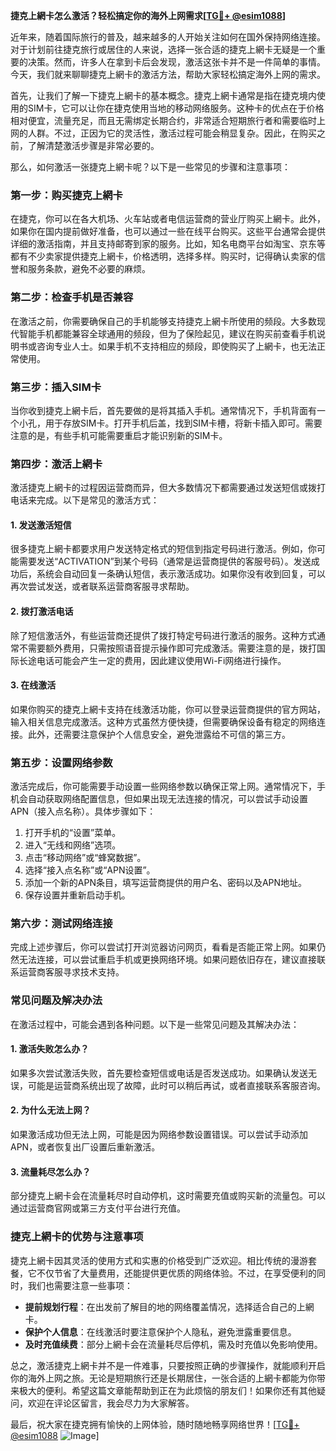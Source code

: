 **捷克上網卡怎么激活？轻松搞定你的海外上网需求[[TG💪+ @esim1088](https://t.me/s/esim1088)]**

近年来，随着国际旅行的普及，越来越多的人开始关注如何在国外保持网络连接。对于计划前往捷克旅行或居住的人来说，选择一张合适的捷克上網卡无疑是一个重要的决策。然而，许多人在拿到卡后会发现，激活这张卡并不是一件简单的事情。今天，我们就来聊聊捷克上網卡的激活方法，帮助大家轻松搞定海外上网的需求。

首先，让我们了解一下捷克上網卡的基本概念。捷克上網卡通常是指在捷克境内使用的SIM卡，它可以让你在捷克使用当地的移动网络服务。这种卡的优点在于价格相对便宜，流量充足，而且无需绑定长期合约，非常适合短期旅行者和需要临时上网的人群。不过，正因为它的灵活性，激活过程可能会稍显复杂。因此，在购买之前，了解清楚激活步骤是非常必要的。

那么，如何激活一张捷克上網卡呢？以下是一些常见的步骤和注意事项：

### **第一步：购买捷克上網卡**
在捷克，你可以在各大机场、火车站或者电信运营商的营业厅购买上網卡。此外，如果你在国内提前做好准备，也可以通过一些在线平台购买。这些平台通常会提供详细的激活指南，并且支持邮寄到家的服务。比如，知名电商平台如淘宝、京东等都有不少卖家提供捷克上網卡，价格透明，选择多样。购买时，记得确认卖家的信誉和服务条款，避免不必要的麻烦。

### **第二步：检查手机是否兼容**
在激活之前，你需要确保自己的手机能够支持捷克上網卡所使用的频段。大多数现代智能手机都能兼容全球通用的频段，但为了保险起见，建议在购买前查看手机说明书或咨询专业人士。如果手机不支持相应的频段，即使购买了上網卡，也无法正常使用。

### **第三步：插入SIM卡**
当你收到捷克上網卡后，首先要做的是将其插入手机。通常情况下，手机背面有一个小孔，用于存放SIM卡。打开手机后盖，找到SIM卡槽，将新卡插入即可。需要注意的是，有些手机可能需要重启才能识别新的SIM卡。

### **第四步：激活上網卡**
激活捷克上網卡的过程因运营商而异，但大多数情况下都需要通过发送短信或拨打电话来完成。以下是常见的激活方式：

#### **1. 发送激活短信**
很多捷克上網卡都要求用户发送特定格式的短信到指定号码进行激活。例如，你可能需要发送“ACTIVATION”到某个号码（通常是运营商提供的客服号码）。发送成功后，系统会自动回复一条确认短信，表示激活成功。如果你没有收到回复，可以再次尝试发送，或者联系运营商客服寻求帮助。

#### **2. 拨打激活电话**
除了短信激活外，有些运营商还提供了拨打特定号码进行激活的服务。这种方式通常不需要额外费用，只需按照语音提示操作即可完成激活。需要注意的是，拨打国际长途电话可能会产生一定的费用，因此建议使用Wi-Fi网络进行操作。

#### **3. 在线激活**
如果你购买的捷克上網卡支持在线激活功能，你可以登录运营商提供的官方网站，输入相关信息完成激活。这种方式虽然方便快捷，但需要确保设备有稳定的网络连接。此外，还需要注意保护个人信息安全，避免泄露给不可信的第三方。

### **第五步：设置网络参数**
激活完成后，你可能需要手动设置一些网络参数以确保正常上网。通常情况下，手机会自动获取网络配置信息，但如果出现无法连接的情况，可以尝试手动设置APN（接入点名称）。具体步骤如下：

1. 打开手机的“设置”菜单。
2. 进入“无线和网络”选项。
3. 点击“移动网络”或“蜂窝数据”。
4. 选择“接入点名称”或“APN设置”。
5. 添加一个新的APN条目，填写运营商提供的用户名、密码以及APN地址。
6. 保存设置并重新启动手机。

### **第六步：测试网络连接**
完成上述步骤后，你可以尝试打开浏览器访问网页，看看是否能正常上网。如果仍然无法连接，可以尝试重启手机或更换网络环境。如果问题依旧存在，建议直接联系运营商客服寻求技术支持。

### **常见问题及解决办法**

在激活过程中，可能会遇到各种问题。以下是一些常见问题及其解决办法：

#### **1. 激活失败怎么办？**
如果多次尝试激活失败，首先要检查短信或电话是否发送成功。如果确认发送无误，可能是运营商系统出现了故障，此时可以稍后再试，或者直接联系客服咨询。

#### **2. 为什么无法上网？**
如果激活成功但无法上网，可能是因为网络参数设置错误。可以尝试手动添加APN，或者恢复出厂设置后重新激活。

#### **3. 流量耗尽怎么办？**
部分捷克上網卡会在流量耗尽时自动停机，这时需要充值或购买新的流量包。可以通过运营商官网或第三方支付平台进行充值。

### **捷克上網卡的优势与注意事项**

捷克上網卡因其灵活的使用方式和实惠的价格受到广泛欢迎。相比传统的漫游套餐，它不仅节省了大量费用，还能提供更优质的网络体验。不过，在享受便利的同时，我们也需要注意一些事项：

- **提前规划行程**：在出发前了解目的地的网络覆盖情况，选择适合自己的上網卡。
- **保护个人信息**：在线激活时要注意保护个人隐私，避免泄露重要信息。
- **及时充值续费**：部分上網卡会在流量耗尽后停机，需及时充值以免影响使用。

总之，激活捷克上網卡并不是一件难事，只要按照正确的步骤操作，就能顺利开启你的海外上网之旅。无论是短期旅行还是长期居住，一张合适的上網卡都能为你带来极大的便利。希望这篇文章能帮助到正在为此烦恼的朋友们！如果你还有其他疑问，欢迎在评论区留言，我会尽力为大家解答。

最后，祝大家在捷克拥有愉快的上网体验，随时随地畅享网络世界！[[TG💪+ @esim1088](https://t.me/s/esim1088) ![Image](https://i.postimg.cc/4NQfJmqS/Snipaste-2025-05-13-00-14-12.png)]